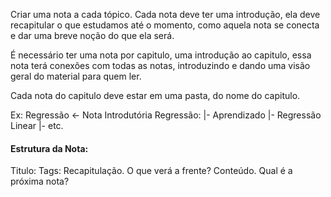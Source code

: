 Criar uma nota a cada tópico.
Cada nota deve ter uma introdução, ela deve recapitular o que estudamos até o momento, como aquela nota se conecta e dar uma breve noção do que ela será.

É necessário ter uma nota por capitulo, uma introdução ao capitulo, essa nota terá conexões com todas as notas, introduzindo e dando uma visão geral do material para quem ler.

Cada nota do capitulo deve estar em uma pasta, do nome do capitulo.

Ex: 
Regressão <- Nota Introdutória
Regressão: 
	|- Aprendizado
	|- Regressão Linear 
	|- etc.

#### Estrutura da Nota: 
Titulo:
Tags:
Recapitulação.
O que verá a frente?
Conteúdo.
Qual é a próxima nota?